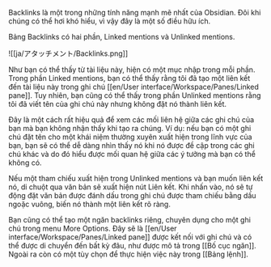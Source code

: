 Backlinks là một trong những tính năng mạnh mẽ nhất của Obsidian. Đôi khi chúng có thể hơi khó hiểu, vì vậy đây là một số điều hữu ích.

Bảng Backlinks có hai phần, Linked mentions và Unlinked mentions.

![[ja/アタッチメント/Backlinks.png]]

Như bạn có thể thấy từ tài liệu này, hiện có một mục nhập trong mỗi phần. Trong phần Linked mentions, bạn có thể thấy rằng tôi đã tạo một liên kết đến tài liệu này trong ghi chú [[en/User interface/Workspace/Panes/Linked pane]]. Tuy nhiên, bạn cũng có thể thấy trong phần Unlinked mentions rằng tôi đã viết tên của ghi chú này nhưng không đặt nó thành liên kết.

Đây là một cách rất hiệu quả để xem các mối liên hệ giữa các ghi chú của bạn mà bạn không nhận thấy khi tạo ra chúng. Ví dụ: nếu bạn có một ghi chú đặt tên cho một khái niệm thường xuyên xuất hiện trong lĩnh vực của bạn, bạn sẽ có thể dễ dàng nhìn thấy nó khi nó được đề cập trong các ghi chú khác và do đó hiểu được mối quan hệ giữa các ý tưởng mà bạn có thể không có.

Nếu một tham chiếu xuất hiện trong Unlinked mentions và bạn muốn liên kết nó, di chuột qua văn bản sẽ xuất hiện nút Liên kết. Khi nhấn vào, nó sẽ tự động đặt văn bản được đánh dấu trong ghi chú được tham chiếu bằng dấu ngoặc vuông, biến nó thành một liên kết rõ ràng.

Bạn cũng có thể tạo một ngăn backlinks riêng, chuyên dụng cho một ghi chú trong menu More Options. Đây sẽ là [[en/User interface/Workspace/Panes/Linked pane]] được kết nối với ghi chú và có thể được di chuyển đến bất kỳ đâu, như được mô tả trong [[Bố cục ngăn]]. Ngoài ra còn có một tùy chọn để thực hiện việc này trong [[Bảng lệnh]].
